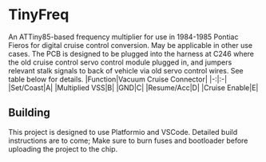 # TinyFreq
An ATTiny85-based frequency multiplier for use in 1984-1985 Pontiac Fieros for digital cruise control conversion. May be applicable in other use cases. The PCB is designed to be plugged into the harness at C246 where the old cruise control servo control module plugged in, and jumpers relevant stalk signals to back of vehicle via old servo control wires. See table below for details.
|Function|Vacuum Cruise Connector|
|-:|:-|
|Set/Coast|A|
|Multiplied VSS|B|
|GND|C|
|Resume/Acc|D|
|Cruise Enable|E|

## Building
This project is designed to use Platformio and VSCode. Detailed build instructions are to come; Make sure to burn fuses and bootloader before uploading the project to the chip.


